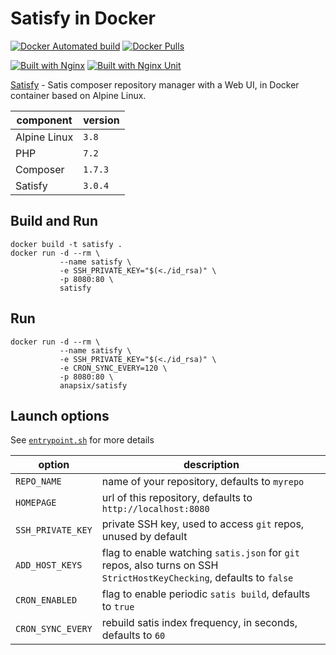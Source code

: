 # Satisfy in Docker
[![Docker Automated build](https://img.shields.io/docker/automated/anapsix/satisfy.svg)][docker hub] [![Docker Pulls](https://img.shields.io/docker/pulls/anapsix/satisfy.svg)][docker hub]

[![Built with Nginx](https://img.shields.io/badge/built%20with-Nginx-green.svg?logo=nginx&logoColor=white)][nginx] [![Built with Nginx Unit](https://img.shields.io/badge/built%20with-Unit-green.svg?logo=nginx&logoColor=white)][unit]

[Satisfy][1] - Satis composer repository manager with a Web UI, in Docker container based on Alpine Linux.

 component    | version
------------- | -------
Alpine Linux  | `3.8`
PHP           | `7.2`
Composer      | `1.7.3`
Satisfy       | `3.0.4`


## Build and Run
```
docker build -t satisfy .
docker run -d --rm \
           --name satisfy \
           -e SSH_PRIVATE_KEY="$(<./id_rsa)" \
           -p 8080:80 \
           satisfy
```

## Run
```
docker run -d --rm \
           --name satisfy \
           -e SSH_PRIVATE_KEY="$(<./id_rsa)" \
           -e CRON_SYNC_EVERY=120 \
           -p 8080:80 \
           anapsix/satisfy
```

## Launch options
See [`entrypoint.sh`][2] for more details

 option             | description
------------------- | --------
`REPO_NAME`         | name of your repository, defaults to `myrepo`
`HOMEPAGE`          | url of this repository, defaults to `http://localhost:8080`
`SSH_PRIVATE_KEY`   | private SSH key, used to access `git` repos, unused by default
`ADD_HOST_KEYS`     | flag to enable watching `satis.json` for `git` repos, also turns on SSH `StrictHostKeyChecking`, defaults to `false`
`CRON_ENABLED`      | flag to enable periodic `satis build`, defaults to `true`
`CRON_SYNC_EVERY`   | rebuild satis index frequency, in seconds, defaults to `60`




[## Links Reference ##]::
[docker hub]: https://hub.docker.com/r/anapsix/satisfy/ "see it on Docker Hub"
[nginx]: https://nginx.org/en/ "built with Nginx"
[unit]: https://unit.nginx.org/ "built with Nginx Unit"
[1]: https://github.com/ludofleury/satisfy
[2]: ./entrypoint.sh
